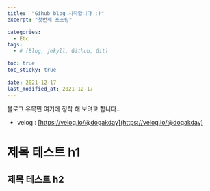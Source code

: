 ```yaml
---
title:  "Gihub blog 시작합니다 :)"
excerpt: "첫번째 포스팅"

categories:
  - Etc
tags:
  - # [Blog, jekyll, Github, Git]

toc: true
toc_sticky: true
 
date: 2021-12-17
last_modified_at: 2021-12-17
---
```


블로그 유목민 여기에 정착 해 보려고 합니다..

- velog : [https://velog.io/@dogakday](https://velog.io/@dogakday)

# 제목 테스트 h1

## 제목 테스트 h2